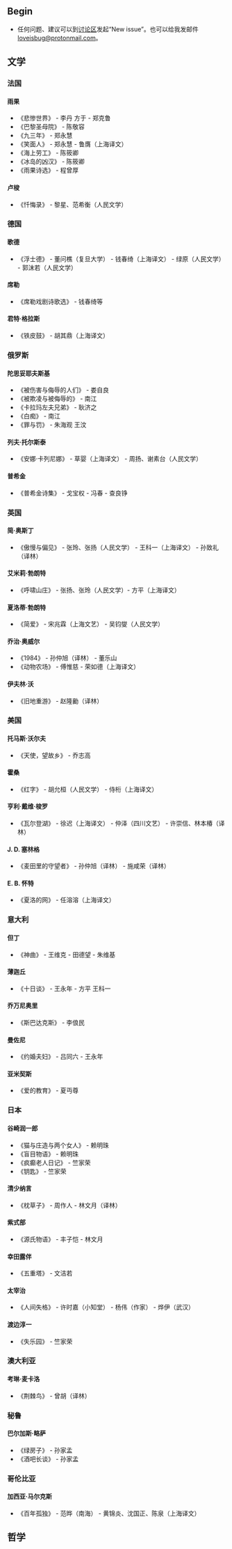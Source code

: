 ## Begin
 - 任何问题、建议可以到[讨论区](https://github.com/loveisbug/good-translations/issues)发起“New issue”。也可以给我发邮件<loveisbug@protonmail.com>。

## 文学
### 法国
#### 雨果
 - 《悲惨世界》 - 李丹 方于 - 郑克鲁
 - 《巴黎圣母院》 - 陈敬容 
 - 《九三年》 - 郑永慧
 - 《笑面人》 - 郑永慧 - 鲁膺（上海译文）
 - 《海上劳工》 - 陈筱卿
 - 《冰岛的凶汉》 - 陈筱卿 
 - 《雨果诗选》 - 程曾厚

#### 卢梭
 - 《忏悔录》 - 黎星、范希衡（人民文学）

### 德国
#### 歌德
 - 《浮士德》 - 董问樵（复旦大学） - 钱春绮（上海译文） - 绿原（人民文学） - 郭沫若（人民文学）
 
#### 席勒
 - 《席勒戏剧诗歌选》 - 钱春绮等

#### 君特·格拉斯
 - 《铁皮鼓》 - 胡其鼎（上海译文）

### 俄罗斯
#### 陀思妥耶夫斯基
 - 《被伤害与侮辱的人们》 - 娄自良
 - 《被欺凌与被侮辱的》 - 南江
 - 《卡拉玛左夫兄弟》 - 耿济之
 - 《白痴》 - 南江
 - 《罪与罚》 - 朱海观 王汶

#### 列夫·托尔斯泰
 - 《安娜·卡列尼娜》 - 草婴（上海译文） - 周扬、谢素台（人民文学）

#### 普希金
 - 《普希金诗集》 - 戈宝权 - 冯春 - 查良铮

### 英国
#### 简·奥斯丁
 - 《傲慢与偏见》 - 张玲、张扬（人民文学） - 王科一（上海译文） - 孙致礼（译林）

#### 艾米莉·勃朗特
 - 《呼啸山庄》 - 张扬、张玲（人民文学）- 方平（上海译文）

#### 夏洛蒂·勃朗特
 - 《简爱》 - 宋兆霖（上海文艺） - 吴钧燮（人民文学）

#### 乔治·奥威尔
 - 《1984》 - 孙仲旭（译林） - 董乐山
 - 《动物农场》 - 傅惟慈 - 荣如德（上海译文）

#### 伊夫林·沃
 - 《旧地重游》 - 赵隆勷（译林）

### 美国
#### 托马斯·沃尔夫 
 - 《天使，望故乡》 - 乔志高

#### 霍桑
 - 《红字》 - 胡允桓（人民文学） - 侍桁（上海译文）

#### 亨利·戴维·梭罗
 - 《瓦尔登湖》 - 徐迟（上海译文） - 仲泽（四川文艺） - 许崇信、林本椿（译林）

#### J. D. 塞林格
 - 《麦田里的守望者》 - 孙仲旭（译林） - 施咸荣（译林）

#### E. B. 怀特
 - 《夏洛的网》 - 任溶溶（上海译文）

### 意大利
#### 但丁
 - 《神曲》 - 王维克 - 田德望 - 朱维基

#### 薄迦丘
 - 《十日谈》 - 王永年 - 方平 王科一

#### 乔万尼奥里
 - 《斯巴达克斯》 - 李俍民
 
#### 曼佐尼
 - 《约婚夫妇》 - 吕同六 - 王永年

#### 亚米契斯
 - 《爱的教育》 - 夏丏尊

### 日本
#### 谷崎润一郎
 - 《猫与庄造与两个女人》 - 赖明珠
 - 《盲目物语》 - 赖明珠
 - 《疯癫老人日记》 - 竺家荣
 - 《钥匙》 - 竺家荣

#### 清少纳言
 - 《枕草子》 - 周作人 - 林文月（译林）

#### 紫式部
 - 《源氏物语》 - 丰子恺 - 林文月

#### 幸田露伴
 - 《五重塔》 - 文洁若

#### 太宰治
 - 《人间失格》 - 许时嘉（小知堂） - 杨伟（作家） - 烨伊（武汉）

#### 渡边淳一
 - 《失乐园》 - 竺家荣

### 澳大利亚
#### 考琳·麦卡洛
 - 《荆棘鸟》 - 曾胡（译林）

### 秘鲁
#### 巴尔加斯·略萨
 - 《绿房子》 - 孙家孟
 - 《酒吧长谈》 - 孙家孟

### 哥伦比亚
#### 加西亚·马尔克斯
 - 《百年孤独》 - 范晔（南海） - 黄锦炎、沈国正、陈泉（上海译文）

## 哲学



